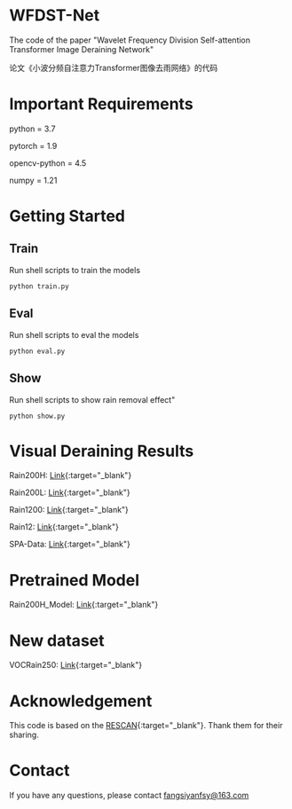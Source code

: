 # WFDST-Net
The code of the paper "Wavelet Frequency Division Self-attention Transformer Image Deraining Network"<br>
  
论文《小波分频自注意力Transformer图像去雨网络》的代码

# Important Requirements
python = 3.7  

pytorch = 1.9  

opencv-python = 4.5  

numpy = 1.21

# Getting Started
## Train
Run shell scripts to train the models  

`python train.py`

## Eval
Run shell scripts to eval the models  

`python eval.py`

## Show
Run shell scripts to show rain removal effect"  

`python show.py`

# Visual Deraining Results
Rain200H: [Link](https://pan.baidu.com/s/1VhZqN7piDIkSkj8NtyMyWg?pwd=1314){:target="_blank"}

Rain200L: [Link](https://pan.baidu.com/s/1ng7zi1nrtBuwLOqyx8ORYA?pwd=1314){:target="_blank"}

Rain1200: [Link](https://pan.baidu.com/s/1-bMHbhaRxtSIckAenhYcvQ?pwd=1314){:target="_blank"}

Rain12: [Link](https://pan.baidu.com/s/1ZjmXWOqIZU6LU0ljbJhS2Q?pwd=1314){:target="_blank"}

SPA-Data: [Link](https://pan.baidu.com/s/1TDnKKgHPkHFwcl3-mN0HDA?pwd=1314){:target="_blank"}

# Pretrained Model
Rain200H_Model: [Link](https://pan.baidu.com/s/1YX-IHZTNSnUCImgxFxhAQw?pwd=1314){:target="_blank"}

# New dataset
VOCRain250: [Link](https://pan.baidu.com/s/1Og_gJm_fhQ1uDPLOdDnmTQ?pwd=1314){:target="_blank"}

# Acknowledgement
This code is based on the [RESCAN](https://github.com/XiaLiPKU/RESCAN){:target="_blank"}. Thank them for their sharing.

# Contact
If you have any questions, please contact fangsiyanfsy@163.com

